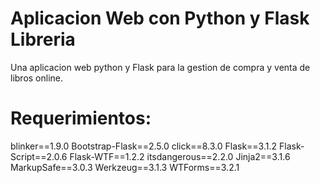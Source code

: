 # Aplicacion Web con Python y Flask Libreria
Una aplicacion web python y Flask para la gestion de compra y venta de libros online.
# Requerimientos:
blinker==1.9.0
Bootstrap-Flask==2.5.0
click==8.3.0
Flask==3.1.2
Flask-Script==2.0.6
Flask-WTF==1.2.2
itsdangerous==2.2.0
Jinja2==3.1.6
MarkupSafe==3.0.3
Werkzeug==3.1.3
WTForms==3.2.1
